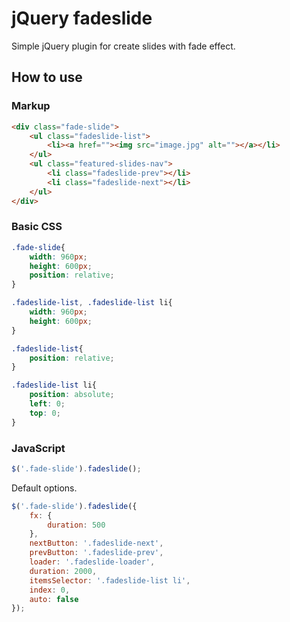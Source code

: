 # jQuery fadeslide

Simple jQuery plugin for create slides with fade effect.

## How to use

### Markup

```html
<div class="fade-slide">
    <ul class="fadeslide-list">
        <li><a href=""><img src="image.jpg" alt=""></a></li>
    </ul>
    <ul class="featured-slides-nav">
        <li class="fadeslide-prev"></li>
        <li class="fadeslide-next"></li>
    </ul>
</div>
```

### Basic CSS
```css
.fade-slide{
    width: 960px;
    height: 600px;
    position: relative;
}

.fadeslide-list, .fadeslide-list li{
    width: 960px;
    height: 600px;
}

.fadeslide-list{
    position: relative;
}

.fadeslide-list li{
    position: absolute;
    left: 0;
    top: 0;
}
```

### JavaScript

```javascript
$('.fade-slide').fadeslide();
```

Default options.

```javascript
$('.fade-slide').fadeslide({
    fx: {
        duration: 500
    },
    nextButton: '.fadeslide-next',
    prevButton: '.fadeslide-prev',
    loader: '.fadeslide-loader',
    duration: 2000,
    itemsSelector: '.fadeslide-list li',
    index: 0,
    auto: false
});
```
